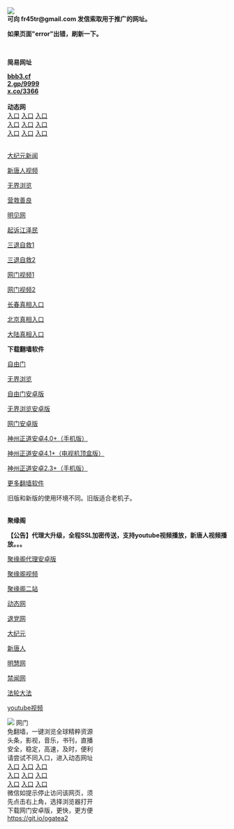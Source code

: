 <td align="center"><a target="_blank" href="https://raw.githubusercontent.com/szzd1/szzd1.github.io/master/1.JPG"><img src="https://raw.githubusercontent.com/szzd1/2/master/6.JPG" style="max-width:100%;"></a></td><br>
<strong>可向 fr45tr@gmail.com 发信索取用于推广的网址。</strong>
<p><strong>如果页面"error"出错，刷新一下。</strong></p>
<br>
<p><strong>简易网址</strong></p>
<strong><a href="http://bbb3.cf">bbb3.cf</a></strong><br>
<strong><a href="http://2.gp/9999">2.gp/9999</a></strong><br>
<strong><a href="http://x.co/3366">x.co/3366</a></strong><br>
<br>
<strong>动态网</strong>
<br>
      <a href="http://t.cn/RBZroXL" rel="nofollow">入口</a>
      <a href="http://61.228.219.54/1" rel="nofollow">入口</a>
      <a href="http://zafzrs.psvdhgqa.ml/70cdtw" rel="nofollow">入口</a><br>
      <a href="http://zafzrs.psvdhgqa.ml/70ydtw" rel="nofollow">入口</a>
      <a href="http://zafzrs.psvdhgqa.ml/70ip03dw" rel="nofollow">入口</a>
      <a href="http://zafzrs.psvdhgqa.ml/70fdtw" rel="nofollow">入口</a><br>
      <a href="http://zafzrs.psvdhgqa.ml/70sdtw" rel="nofollow">入口</a>
      <a href="http://zafzrs.psvdhgqa.ml/70ip04dw" rel="nofollow">入口</a>
      <a href="http://zafzrs.psvdhgqa.ml/70hdtw" rel="nofollow">入口</a><br>

<br>
<p><a href="http://t.cn/RBZroNc" rel="nofollow">大纪元新闻</a></p>
<p><a href="http://t.cn/RBZroYo" rel="nofollow">新唐人视频</a></p>
<p><a href="http://t.cn/RBZroEW" rel="nofollow">无界浏览</a></p>
<p><a href="http://zafzrs.psvdhgqa.ml/70gqg" rel="nofollow">营救善良</a></p>
<p><a href="http://zafzrs.psvdhgqa.ml/mjw" rel="nofollow">明见网</a></p>
<p><a href="http://zafzrs.psvdhgqa.ml/70gsj" rel="nofollow">起诉江泽民</a></p>
<p><a href="http://t.cn/RBZroVO">三退自救1</a></p>
<p><a href="http://zafzrs.psvdhgqa.ml/szmst" rel="nofollow">三退自救2</a></p>
<p><a href="http://t.cn/RBZro4a" rel="nofollow">网门视频1</a></p>
<p><a href="http://ramty.dleebheh.ga" rel="nofollow">网门视频2</a></p>
<p><a href="https://s3.amazonaws.com/ogate/show.htm?r873651&amp;from=852" rel="nofollow">长春真相入口</a></p>
<p><a href="https://s3.amazonaws.com/ogate/show.htm?r873649&amp;from=852" rel="nofollow">北京真相入口</a></p>
<p><a href="https://s3.amazonaws.com/ogate/show.htm?r873656&amp;from=852 rel="nofollow">大陆真相入口</a><br></p>
<p><p><strong>下载翻墙软件</strong></p>


<p><a href="https://git.io/fgp" rel="nofollow">自由门</a></p>
<p><a href="https://git.io/vEJlj rel="nofollow">无界浏览</a></p>
<p><a href="https://git.io/fgma" rel="nofollow">自由门安卓版</a></p>
<p><a href="https://s3.amazonaws.com/693/um.apk" rel="nofollow">无界浏览安卓版</a></p>
<p><a href="https://git.io/ogatea2">网门安卓版</a></p>
<p><a href="https://git.io/vQjqe" rel="nofollow">神州正道安卓4.0+（手机版）</a></p>
<p><a href="https://git.io/vAonz" rel="nofollow">神州正道安卓4.1+（电视机顶盒版）</a></p>
<p><a href="https://git.io/vA5GO" rel="nofollow">神州正道安卓2.3+（手机版）</a></p>
<p><a href="https://github.com/bannedbook/fanqiang/wiki">更多翻墙软件</a></p>
旧版和新版的使用环境不同。旧版适合老机子。<br>


<br>
<p><strong>聚缘阁</strong></p>
<p><strong>【公告】代理大升级，全程SSL加密传送，支持youtube视频播放，新唐人视频播放。。。</strong></p>
<p><a href="https://github.com/hao369/a/raw/master/j8.apk">聚缘阁代理安卓版</a></p>
<p><a href="http://asd1.t66t.ml/tv" rel="nofollow">聚缘阁视频</a></p>
<p><a href="http://asd1.t66t.ml/j2" rel="nofollow">聚缘阁二站</a></p>
<p><a href="http://asd1.t66t.ml/" rel="nofollow">动态网</a></p>
<p><a href="http://asd1.t66t.ml/?id=8" rel="nofollow">退党网</a></p>
<p><a href="http://asd1.t66t.ml/?id=7" rel="nofollow">大纪元</a></p>
<p><a href="http://asd1.t66t.ml/?id=5" rel="nofollow">新唐人</a></p>
<p><a href="http://asd1.t66t.ml/?id=3" rel="nofollow">明慧网</a></p>
<p><a href="http://asd1.t66t.ml/?id=16" rel="nofollow">禁闻网</a></p>
<p><a href="http://asd1.t66t.ml/?id=15" rel="nofollow">法轮大法</a></p>
<p><a href="http://asd1.t66t.ml/?id=17" rel="nofollow">youtube视频</a></p>
<td align="center"><a target="_blank" href="https://cloud.githubusercontent.com/assets/11880933/13434984/f430fae2-e012-11e5-814f-c2df1e82b247.jpg"><img src="https://cloud.githubusercontent.com/assets/11880933/13434984/f430fae2-e012-11e5-814f-c2df1e82b247.jpg" style="max-width:100%;"></a></td>
  </tr>
  <tr>
    <td align="center">网门<br>
      免翻墙，一键浏览全球精粹资源<br>
      头条，影视，音乐，书刊，直播<br>
      安全，稳定，高速，及时，便利<br>
    </td>
  </tr><tr>
    <td align="center">请尝试不同入口，进入动态网址<br>      
      <a href="https://s3.us-east-2.amazonaws.com/ogateh/show.htm?from=ogit" rel="nofollow">入口</a>
      <a href="https://s3.eu-west-2.amazonaws.com/ogatel/show.htm?from=ogit" rel="nofollow">入口</a>
      <a href="https://s3.amazonaws.com/ogate/show.htm?from=ogit" rel="nofollow">入口</a><br>
      <a href="https://s3.ap-northeast-2.amazonaws.com/ogates/show.htm?from=ogit" rel="nofollow">入口</a>
      <a href="https://s3.eu-central-1.amazonaws.com/ogatef/show.htm?from=ogit" rel="nofollow">入口</a>
      <a href="https://s3.ap-south-1.amazonaws.com/ogatem/show.htm?from=ogit" rel="nofollow">入口</a><br>
      <a href="https://s3-us-west-1.amazonaws.com/ogaten/show.htm?from=ogit" rel="nofollow">入口</a>
      <a href="https://s3.ca-central-1.amazonaws.com/ogatec/show.htm?from=ogit" rel="nofollow">入口</a>
      <a href="https://s3-ap-northeast-1.amazonaws.com/ogatet/show.htm?from=ogit" rel="nofollow">入口</a><br>
      微信如提示停止访问该网页，须<br>
      先点击右上角，选择浏览器打开<br>
    </td>
  </tr>
  <tr>
    <td align="center">
      下载网门安卓版，更快，更方便<br><a href="https://raw.githubusercontent.com/oGate2/up/master/oGate.apk" rel="nofollow">https://git.io/ogatea2</a><br>
